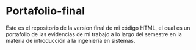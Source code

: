 # Portafolio-final
Este es el repositorio de la version final de mi código HTML, el cual es un portafolio de las evidencias de mi trabajo a lo largo del semestre en la materia de introducción a la ingeniería en sistemas.
